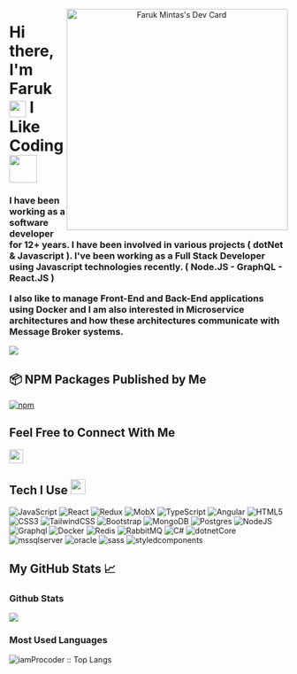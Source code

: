 <p align="center"><a href="https://app.daily.dev/iamFaruk"><img src="https://api.daily.dev/devcards/df9fb7a1375b4c098d432499ba488e2d.png?r=023" width="400" style="max-width: 100%;float: right;" alt="Faruk Mintas's Dev Card"/></a></p>

<h1 align="left">Hi there, I'm Faruk 
  <img src="https://media.giphy.com/media/LRTBWcCRJcIAwvNqSH/giphy.gif" width="30" align="center" />  
  I Like Coding  <img src="https://media.giphy.com/media/ln7z2eWriiQAllfVcn/giphy.gif" width="50" align="center" /></h1>
<h3 align="left"> 
 
  <p>I have been working as a software developer for 12+ years. I have been involved in various projects ( dotNet & Javascript ). I've been working as a Full Stack Developer using Javascript technologies recently.
( Node.JS - GraphQL - React.JS )</p>
<p>
I also like to manage Front-End and Back-End applications using Docker and I am also interested in Microservice
architectures and how these architectures communicate with Message Broker systems.
</p>
</h3>


![](https://komarev.com/ghpvc/?username=iamProcoder&color=green)

## 📦 NPM Packages Published by Me
[![npm](https://img.shields.io/npm/dt/reactjs-responsive-menubar?label=reactjs-responsive-menubar&style=?style=for-the-badge&logo=react)](https://www.npmjs.com/package/reactjs-responsive-menubar)

<p align="left">
  <h2>Feel Free to Connect With Me</h2>
  <a href="https://www.linkedin.com/in/faruk-minta%C5%9F-271003220604151113/" target="_blank"><img alt="" src="https://img.shields.io/badge/LinkedIn-0077B5?style=normal&logo=linkedin&logoColor=white" style="vertical-align:center" height="25" /></a></a>
</p>

<h2 align='left'> Tech I Use <img src = "https://media2.giphy.com/media/QssGEmpkyEOhBCb7e1/giphy.gif?cid=ecf05e47a0n3gi1bfqntqmob8g9aid1oyj2wr3ds3mg700bl&rid=giphy.gif" width="27"/> </h2>

![JavaScript](https://img.shields.io/badge/javascript-%23323330.svg?style=for-the-badge&logo=javascript&logoColor=%23F7DF1E)
![React](https://img.shields.io/badge/react-%2320232a.svg?style=for-the-badge&logo=react&logoColor=%2361DAFB)
![Redux](https://img.shields.io/badge/Redux-%23563D7C?style=for-the-badge&logo=redux&logoColor=white&color=blueviolet)
![MobX](https://img.shields.io/badge/MobX-F16A1D?style=for-the-badge&logo=mobx&logoColor=white)
![TypeScript](https://img.shields.io/badge/TypeScript-%23563D7C?style=for-the-badge&logo=typescript&logoColor=white&color=blue)
![Angular](https://img.shields.io/badge/angular-%2320232a.svg?style=for-the-badge&logo=angular&logoColor=red)
![HTML5](https://img.shields.io/badge/html5-%23E34F26.svg?style=for-the-badge&logo=html5&logoColor=white)
![CSS3](https://img.shields.io/badge/css3-%231572B6.svg?style=for-the-badge&logo=css3&logoColor=white)
![TailwindCSS](https://img.shields.io/badge/tailwindcss-%2338B2AC.svg?style=for-the-badge&logo=tailwind-css&logoColor=white)
![Bootstrap](https://img.shields.io/badge/bootstrap-%23563D7C.svg?style=for-the-badge&logo=bootstrap&logoColor=white)
![MongoDB](https://img.shields.io/badge/MongoDB-%234ea94b.svg?style=for-the-badge&logo=mongodb&logoColor=white)
![Postgres](https://img.shields.io/badge/postgres-%23316192.svg?style=for-the-badge&logo=postgresql&logoColor=white)
![NodeJS](https://img.shields.io/badge/NodeJS-%23563D7C?style=for-the-badge&logo=node.js&logoColor=white&color=green)
![Graphql](https://img.shields.io/badge/Graphql-%23563D7C?style=for-the-badge&logo=graphql&logoColor=white&color=ff69b4)
![Docker](https://img.shields.io/badge/Docker-%23563D7C?style=for-the-badge&logo=docker&logoColor=white&color=informational)
![Redis](https://img.shields.io/badge/Redis-9a1717?style=for-the-badge&logo=redis&logoColor=white)
![RabbitMQ](https://img.shields.io/badge/RabbitMQ-F16A1D?style=for-the-badge&logo=rabbitmq&logoColor=white)
![C#](https://img.shields.io/badge/csharp-%23563D7C?style=for-the-badge&logo=csharp&logoColor=white)
![dotnetCore](https://img.shields.io/badge/core-%23563D7C?style=for-the-badge&logo=dotnet&logoColor=white&color=blueviolet)
![mssqlserver](https://img.shields.io/badge/mssqlserver-%FECC00?style=for-the-badge&logo=microsoftsqlserver&logoColor=black&color=FECC00)
![oracle](https://img.shields.io/badge/oracle-%FF0000?style=for-the-badge&logo=oracle&logoColor=white&color=FF0000)
![sass](https://img.shields.io/badge/sass-%2320232a.svg?style=for-the-badge&logo=sass&logoColor=%ff69b4)
![styledcomponents](https://img.shields.io/badge/styledcomponents-%2320232a.svg?style=for-the-badge&logo=styledcomponents&logoColor=ff69b4)


## My GitHub Stats :chart_with_upwards_trend: 

### Github Stats
<img src="https://github-readme-stats.vercel.app/api?username=iamProcoder&theme=tokyonight"/>


### Most Used Languages
<img src="https://github-readme-stats.vercel.app/api/top-langs/?username=iamProcoder&langs_count=10&theme=tokyonight&layout=compact" alt="iamProcoder :: Top Langs" />
